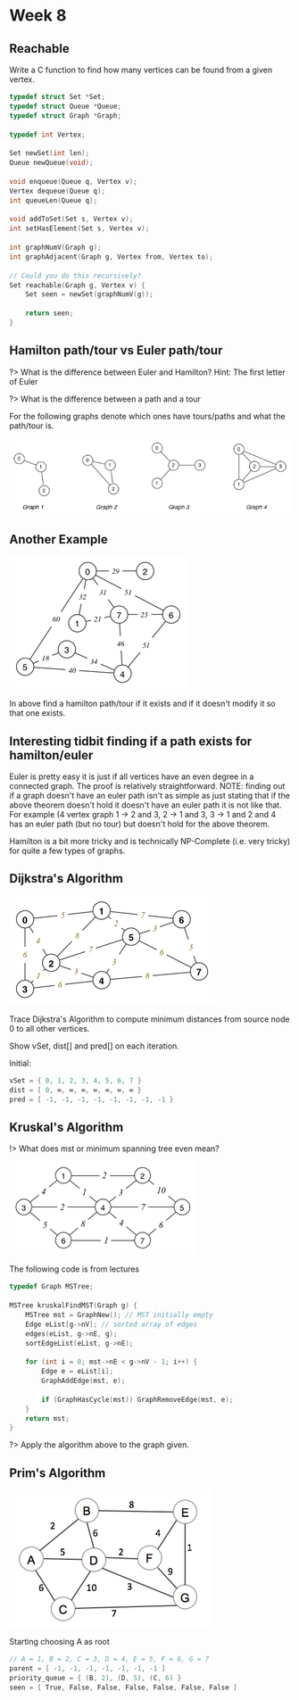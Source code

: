 # Week 8

## Reachable

Write a C function to find how many vertices can be found from a given vertex.

```c
typedef struct Set *Set;
typedef struct Queue *Queue;
typedef struct Graph *Graph;

typedef int Vertex;

Set newSet(int len);
Queue newQueue(void);

void enqueue(Queue q, Vertex v);
Vertex dequeue(Queue q);
int queueLen(Queue q);

void addToSet(Set s, Vertex v);
int setHasElement(Set s, Vertex v);

int graphNumV(Graph g);
int graphAdjacent(Graph g, Vertex from, Vertex to);

// Could you do this recursively?
Set reachable(Graph g, Vertex v) {
    Set seen = newSet(graphNumV(g));

    return seen;
}
```

## Hamilton path/tour vs Euler path/tour

?> What is the difference between Euler and Hamilton?  Hint: The first letter of Euler

?> What is the difference between a path and a tour

For the following graphs denote which ones have tours/paths and what the path/tour is.

![paths](../../assets/img/euler-hamilton.png)

## Another Example

![graph2](../../assets/img/graph2.png)

In above find a hamilton path/tour if it exists and if it doesn't modify it so that one exists.

## Interesting tidbit finding if a path exists for hamilton/euler

Euler is pretty easy it is just if all vertices have an even degree in a connected graph.  The proof is relatively straightforward.  NOTE: finding out if a graph doesn't have an euler path isn't as simple as just stating that if the above theorem doesn't hold it doesn't have an euler path it is not like that.  For example (4 vertex graph 1 -> 2 and 3, 2 -> 1 and 3, 3 -> 1 and 2 and 4 has an euler path (but no tour) but doesn't hold for the above theorem.

Hamilton is a bit more tricky and is technically NP-Complete (i.e. very tricky) for quite a few types of graphs.

## Dijkstra's Algorithm

![djkstra](../../assets/img/djkstra.png)

Trace Dijkstra's Algorithm to compute minimum distances from source node 0 to all other vertices.

Show vSet, dist[] and pred[] on each iteration.

Initial:

```c
vSet = { 0, 1, 2, 3, 4, 5, 6, 7 }
dist = [ 0, ∞, ∞, ∞, ∞, ∞, ∞, ∞ }
pred = [ -1, -1, -1, -1, -1, -1, -1, -1 }
```

## Kruskal's Algorithm

!> What does mst or minimum spanning tree even mean?

![kruskal](../../assets/img/kruskall.png)

The following code is from lectures

```c
typedef Graph MSTree;

MSTree kruskalFindMST(Graph g) {
	MSTree mst = GraphNew(); // MST initially empty
	Edge eList[g->nV]; // sorted array of edges
	edges(eList, g->nE, g);
	sortEdgeList(eList, g->nE);

	for (int i = 0; mst->nE < g->nV - 1; i++) {
		Edge e = eList[i];
		GraphAddEdge(mst, e);

		if (GraphHasCycle(mst)) GraphRemoveEdge(mst, e);
	}
	return mst;
}
```

?> Apply the algorithm above to the graph given.

## Prim's Algorithm

![prim](../../assets/img/primm.png)

Starting choosing A as root

```c
// A = 1, B = 2, C = 3, D = 4, E = 5, F = 6, G = 7
parent = [ -1, -1, -1, -1, -1, -1, -1 ]
priority_queue = { (B, 2), (D, 5), (C, 6) }
seen = [ True, False, False, False, False, False, False ]
```
